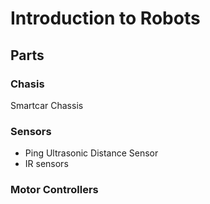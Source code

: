 # Introduction to Robots

## Parts

### Chasis

Smartcar Chassis

### Sensors

* Ping Ultrasonic Distance Sensor
* IR sensors

### Motor Controllers

